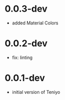 # 0.0.3-dev

- added Material Colors

# 0.0.2-dev

- fix: linting

# 0.0.1-dev

- initial version of Teniyo
